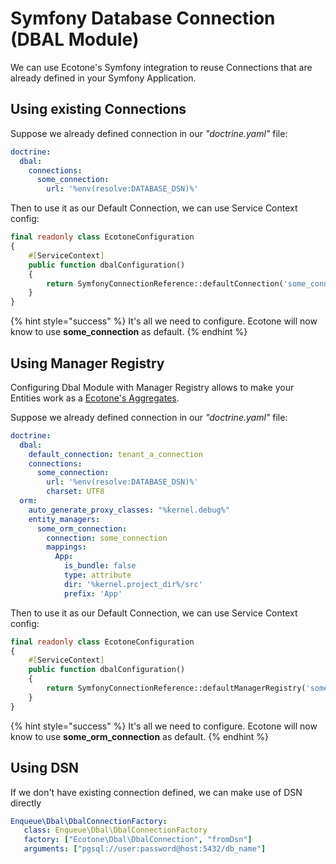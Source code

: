 # Symfony Database Connection (DBAL Module)

We can use Ecotone's Symfony integration to reuse Connections that are already defined in your Symfony Application.

## Using existing Connections

Suppose we already defined connection in our _"doctrine.yaml"_ file:

```yaml
doctrine:
  dbal:
    connections:
      some_connection:
        url: '%env(resolve:DATABASE_DSN)%'
```

Then to use it as our Default Connection, we can use Service Context config:

```php
final readonly class EcotoneConfiguration
{
    #[ServiceContext]
    public function dbalConfiguration()
    {
        return SymfonyConnectionReference::defaultConnection('some_connection');
    }
}
```

{% hint style="success" %}
It's all we need to configure. Ecotone will now know to use **some\_connection** as default.
{% endhint %}

## Using Manager Registry

Configuring Dbal Module with Manager Registry allows to make your Entities work as a [Ecotone's Aggregates](../../modelling/command-handling/state-stored-aggregate/).

Suppose we already defined connection in our _"doctrine.yaml"_ file:

```yaml
doctrine:
  dbal:
    default_connection: tenant_a_connection
    connections:
      some_connection:
        url: '%env(resolve:DATABASE_DSN)%'
        charset: UTF8
  orm:
    auto_generate_proxy_classes: "%kernel.debug%"
    entity_managers:
      some_orm_connection:
        connection: some_connection
        mappings:
          App:
            is_bundle: false
            type: attribute
            dir: '%kernel.project_dir%/src'
            prefix: 'App'
```

Then to use it as our Default Connection, we can use Service Context config:

```php
final readonly class EcotoneConfiguration
{
    #[ServiceContext]
    public function dbalConfiguration()
    {
        return SymfonyConnectionReference::defaultManagerRegistry('some_connection');
    }
}
```

{% hint style="success" %}
It's all we need to configure. Ecotone will now know to use **some\_orm\_connection** as default.
{% endhint %}

## **Using DSN**

If we don't have existing connection defined, we can make use of DSN directly

```yaml
Enqueue\Dbal\DbalConnectionFactory:
   class: Enqueue\Dbal\DbalConnectionFactory
   factory: ["Ecotone\Dbal\DbalConnection", "fromDsn"]
   arguments: ["pgsql://user:password@host:5432/db_name"]
```
